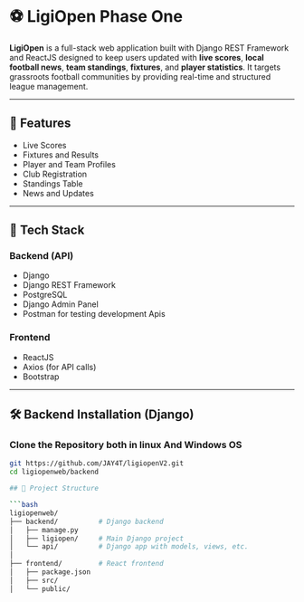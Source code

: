 # ⚽ LigiOpen Phase One

**LigiOpen** is a full-stack web application built with Django REST Framework and ReactJS designed to keep users updated with **live scores**, **local football news**, **team standings**, **fixtures**, and **player statistics**. It targets grassroots football communities by providing real-time and structured league management.

---

## 🌟 Features

- Live Scores
- Fixtures and Results
- Player and Team Profiles
- Club Registration
- Standings Table
- News and Updates

---

## 🚀 Tech Stack

### Backend (API)
- Django
- Django REST Framework
- PostgreSQL
- Django Admin Panel
- Postman for testing development Apis

### Frontend
- ReactJS
- Axios (for API calls)
- Bootstrap

---

## 🛠️ Backend Installation (Django)

###  Clone the Repository both  in linux And Windows OS

```bash
git https://github.com/JAY4T/ligiopenV2.git
cd ligiopenweb/backend

## 📁 Project Structure

```bash
ligiopenweb/
├── backend/          # Django backend
│   ├── manage.py
│   ├── ligiopen/     # Main Django project
│   └── api/          # Django app with models, views, etc.
│
├── frontend/         # React frontend
│   ├── package.json
│   ├── src/
│   └── public/


